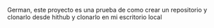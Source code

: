 German, este proyecto es una prueba de como crear un repositorio y clonarlo desde hithub y clonarlo en mi escritorio local

